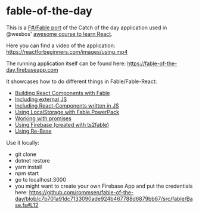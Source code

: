 # fable-of-the-day

This is a [F#/Fable port](http://fable.io/) of the Catch of the day application used in @wesbos' [awesome course to learn React](https://reactforbeginners.com/).

Here you can find a video of the application: https://reactforbeginners.com/images/using.mp4

The running application itself can be found here: https://fable-of-the-day.firebaseapp.com

It showcases how to do different things in Fable/Fable-React:

* [Building React Components with Fable](https://github.com/rommsen/fable-of-the-day/blob/c7b701a91dc7133090ade924b467788d6879bb67/src/fable/App.fs#L53)
* [Including external JS](https://github.com/rommsen/fable-of-the-day/blob/c7b701a91dc7133090ade924b467788d6879bb67/src/fable/Helpers.fs#L7)
* [Including React-Components written in JS](https://github.com/rommsen/fable-of-the-day/blob/c7b701a91dc7133090ade924b467788d6879bb67/src/fable/App.fs#L29)
* [Using LocalStorage with Fable.PowerPack](https://github.com/rommsen/fable-of-the-day/blob/c7b701a91dc7133090ade924b467788d6879bb67/src/fable/App.fs#L118)
* [Working with promises](https://github.com/rommsen/fable-of-the-day/blob/c7b701a91dc7133090ade924b467788d6879bb67/src/fable/App.fs#L126)
* [Using Firebase (created with ts2fable)](https://github.com/rommsen/fable-of-the-day/blob/master/src/fable/import/Firebase.fs)
* [Using Re-Base](https://github.com/rommsen/fable-of-the-day/blob/c7b701a91dc7133090ade924b467788d6879bb67/src/fable/Base.fs#L21)


Use it locally:
* git clone
* dotnet restore
* yarn install
* npm start
* go to localhost:3000
* you might want to create your own Firebase App and put the credentials here: https://github.com/rommsen/fable-of-the-day/blob/c7b701a91dc7133090ade924b467788d6879bb67/src/fable/Base.fs#L12
